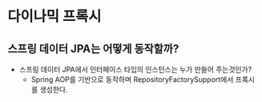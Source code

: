 # 다이나믹 프록시

## 스프링 데이터 JPA는 어떻게 동작할까?
- 스프링 데이터 JPA에서 인터페이스 타입의 인스턴스는 누가 만들어 주는것인가?
  * Spring AOP를 기반으로 동작하며 RepositoryFactorySupport에서 프록시를 생성한다.

